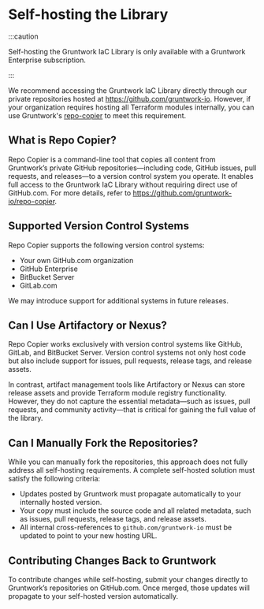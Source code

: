 # Self-hosting the Library

:::caution

Self-hosting the Gruntwork IaC Library is only available with a Gruntwork Enterprise subscription.

:::

We recommend accessing the Gruntwork IaC Library directly through our private repositories hosted at https://github.com/gruntwork-io. However, if your organization requires hosting all Terraform modules internally, you can use Gruntwork's [repo-copier](https://github.com/gruntwork-io/repo-copier) to meet this requirement.

## What is Repo Copier?

Repo Copier is a command-line tool that copies all content from Gruntwork’s private GitHub repositories—including code, GitHub issues, pull requests, and releases—to a version control system you operate. It enables full access to the Gruntwork IaC Library without requiring direct use of GitHub.com. For more details, refer to https://github.com/gruntwork-io/repo-copier.

## Supported Version Control Systems

Repo Copier supports the following version control systems:

- Your own GitHub.com organization
- GitHub Enterprise
- BitBucket Server
- GitLab.com

We may introduce support for additional systems in future releases.

## Can I Use Artifactory or Nexus?

Repo Copier works exclusively with version control systems like GitHub, GitLab, and BitBucket Server. Version control systems not only host code but also include support for issues, pull requests, release tags, and release assets.

In contrast, artifact management tools like Artifactory or Nexus can store release assets and provide Terraform module registry functionality. However, they do not capture the essential metadata—such as issues, pull requests, and community activity—that is critical for gaining the full value of the library.

## Can I Manually Fork the Repositories?

While you can manually fork the repositories, this approach does not fully address all self-hosting requirements. A complete self-hosted solution must satisfy the following criteria:

- Updates posted by Gruntwork must propagate automatically to your internally hosted version.
- Your copy must include the source code and all related metadata, such as issues, pull requests, release tags, and release assets.
- All internal cross-references to `github.com/gruntwork-io` must be updated to point to your new hosting URL.

## Contributing Changes Back to Gruntwork

To contribute changes while self-hosting, submit your changes directly to Gruntwork’s repositories on GitHub.com. Once merged, those updates will propagate to your self-hosted version automatically.
